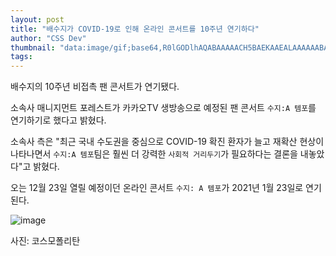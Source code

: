 ```yaml
---
layout: post
title: "배수지가 COVID-19로 인해 온라인 콘서트를 10주년 연기하다"
author: "CSS Dev"
thumbnail: "data:image/gif;base64,R0lGODlhAQABAAAAACH5BAEKAAEALAAAAAABAAEAAAICTAEAOw=="
tags: 
---
```



배수지의 10주년 비접촉 팬 콘서트가 연기됐다.

소속사 매니지먼트 포레스트가 카카오TV 생방송으로 예정된 팬 콘서트 `수지:A 템포`를 연기하기로 했다고 밝혔다.

소속사 측은 "최근 국내 수도권을 중심으로 COVID-19 확진 환자가 늘고 재확산 현상이 나타나면서 `수지:A 템포`팀은 훨씬 더 강력한 `사회적 거리두기`가 필요하다는 결론을 내놓았다"고 밝혔다.

오는 12월 23일 열릴 예정이던 온라인 콘서트 `수지: A 템포`가 2021년 1월 23일로 연기된다.

![image](https://kpopchingu.com/wp-content/uploads/2020/12/62.png)

사진: 코스모폴리탄